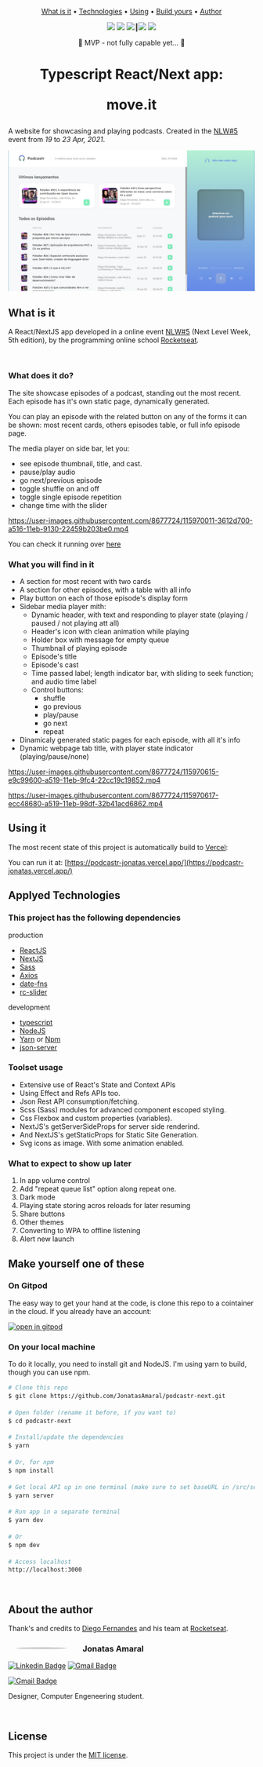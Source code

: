 <p align="center">
 <a href="#what">What is it</a> •
 <a href="#technologies">Technologies</a> • 
 <a href="#using">Using</a> • 
 <a href="#building">Build yours</a> • 
 <a href="#author">Author</a>
</p>

<p align="center">
 <img src="https://img.shields.io/github/package-json/dependency-version/JonatasAmaral/podcastr-next/dev/typescript?logo=typescript" />
 <img src="https://img.shields.io/github/package-json/dependency-version/JonatasAmaral/podcastr-next/react?logo=react" />
 <img src="https://img.shields.io/github/package-json/dependency-version/JonatasAmaral/podcastr-next/next?logo=next" />
 <span style="border-left: 3px solid #555; margin-right: 2px;"></span>
 <img src="https://img.shields.io/github/package-json/v/JonatasAmaral/podcastr-next?logo=" />
 <img src="https://img.shields.io/github/license/JonatasAmaral/podcastr-next?_" />

</p>


<!-- 
![](https://img.shields.io/badge/<LABEL>-<MESSAGE>-<COLOR>?style=<STYLE>&logo=<LOGO>&logoColor=red) -->

<p align="center"> 
	🚧  MVP - not fully capable yet...  🚧
</p>

<h1 align="center">
    Typescript React/Next app:
    <p><b>move.it</b></p>
</h1>


A website for showcasing and playing podcasts. Created in the [NLW#5](https://nextlevelweek.com/) event from _19_ to _23 Apr, 2021_.

![App banner](./public/assets/home-page.jpg)



<h2 id="what" > What is it </h2>

A React/NextJS app developed in a online event [NLW#5](https://nextlevelweek.com/) (Next Level Week, 5th edition), by the programming online school [Rocketseat](https://rocketseat.com.br/).

<br />

### What does it do?

The site showcase episodes of a podcast, standing out the most recent. Each episode has it's own static page, dynamically generated.

You can play an episode with the related button on any of the forms it can be shown: most recent cards, others episodes table, or full info episode page.

The media player on side bar, let you:
- see episode thumbnail, title, and cast.
- pause/play audio
- go next/previous episode
- toggle shuffle on and off
- toggle single episode repetition
- change time with the slider


https://user-images.githubusercontent.com/8677724/115970011-3612d700-a516-11eb-9130-22459b203be0.mp4

You can check it running over [here](https://podcastr-jonatas.vercel.app/)

### What you will find in it

* A section for most recent with two cards
* A section for other episodes, with a table with all info
* Play button on each of those episode's display form
* Sidebar media player mith:
  - Dynamic header, with text and responding to player state (playing / paused / not playing att all)
  - Header's icon with clean animation while playing
  - Holder box with message for empty queue
  - Thumbnail of playing episode
  - Episode's title
  - Episode's cast
  - Time passed label; length indicator bar, with sliding to seek function; and audio time label
  - Control buttons:
    + shuffle
    + go previous
    + play/pause
    + go next
    + repeat
* Dinamicaly generated static pages for each episode, with all it's info
* Dynamic webpage tab title, with player state indicator (playing/pause/none)


https://user-images.githubusercontent.com/8677724/115970615-e9c99600-a519-11eb-9fc4-22cc19c19852.mp4


https://user-images.githubusercontent.com/8677724/115970617-ecc48680-a519-11eb-98df-32b41acd6862.mp4



<h2 id="using" > Using it </h2>

The most recent state of this project is automatically build to [Vercel](vercel.com):

You can run it at: [https://podcastr-jonatas.vercel.app/](https://podcastr-jonatas.vercel.app/)


<h2 id="technologies"> Applyed Technologies </h2>

### This project has the following dependencies

production
- [ReactJS](https://reactjs.org)
- [NextJS](https://nextjs.org)
- [Sass](https://sass-lang.com)
- [Axios](https://www.npmjs.com/package/axios)
- [date-fns](https://www.npmjs.com/package/date-fns)
- [rc-slider](https://www.npmjs.com/package/rc-slider)

development
- [typescript](https://www.typescriptlang.org/)
- [NodeJS](https://nodejs.org/en/)
- [Yarn](https://yarnpkg.com) or [Npm](https://npmjs.com)
- [json-server](https://www.npmjs.com/package/json-server)

### Toolset usage

* Extensive use of React's State and Context APIs
* Using Effect and Refs APIs too.
* Json Rest API consumption/fetching.
* Scss (Sass) modules for advanced component escoped styling.
* Css Flexbox and custom properties (variables).
* NextJS's getServerSideProps for server side renderind.
* And NextJS's getStaticProps for Static Site Generation.
* Svg icons as image. With some animation enabled.

### What to expect to show up later

1. In app volume control
0. Add "repeat queue list" option along repeat one.
0. Dark mode
0. Playing state storing acros reloads for later resuming
0. Share buttons
0. Other themes
0. Converting to WPA to offline listening
0. Alert new launch

<h2 id="building" > Make yourself one of these </h2>

### On Gitpod

The easy way to get your hand at the code, is clone this repo to a cointainer in the cloud.
If you already have an account:

[![open in gitpod](https://gitpod.io/button/open-in-gitpod.svg)](https://gitpod.io/#https://github.com/JonatasAmaral/podcastr-next.git)

### On your local machine

To do it locally, you need to install git and NodeJS. I'm using yarn to build, though you can use npm.

```bash
# Clone this repo
$ git clone https://github.com/JonatasAmaral/podcastr-next.git

# Open folder (rename it before, if you want to)
$ cd podcastr-next

# Install/update the dependencies
$ yarn

# Or, for npm
$ npm install

# Get local API up in one terminal (make sure to set baseURL in /src/services/api.ts to htts://localhost:3000 for that to work)
$ yarn server

# Run app in a separate terminal
$ yarn dev

# Or
$ npm dev

# Access localhost
http://localhost:3000
```

<br />
<h2 id="author"> About the author </h2>

Thank's and credits to [Diego Fernandes](https://github.com/diego3g) and his team at [Rocketseat](https://rocketseat.com.br/).

<img style="border-radius: 50%; border: 2px solid #ccc; float: left; margin: 1rem 2rem .5rem 1rem" src="https://github.com/JonatasAmaral.png" width="100px;" alt=""/>

### Jonatas Amaral

[![Linkedin Badge](https://img.shields.io/badge/JonatasAmaral-blue?style=flat-round&logo=Linkedin&logoColor=white&link=https://www.linkedin.com/in/jonatasamaral/)](https://www.linkedin.com/in/anabrtorres/)
[![Gmail Badge](https://img.shields.io/badge/-jonatasamaral-171717?style=flat-round&logo=artstation&link=https://www.artstation.com/jonatasamaral)](https://www.artstation.com/jonatasamaral)

[![Gmail Badge](https://img.shields.io/badge/-jonatasamaral.pro@gmail.com-c14438?style=flat-round&logo=Gmail&logoColor=white&link=mailto:jonatasamaral.pro@gmail.com)](mailto:anabrtorres19@gmail.com)

<p style="white-space: nowrap">Designer, Computer Engeneering student.<p>
<br style="clear: both; margin-top: 1rem" />

<h2 id="license"> License </h2>

This project is under the [MIT license](https://opensource.org/licenses/MIT).
